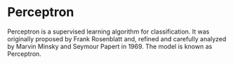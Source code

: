 # Perceptron
Perceptron is a supervised learning algorithm for classification. It was originally proposed by Frank Rosenblatt and, refined and carefully analyzed by Marvin Minsky and Seymour Papert in 1969. The model is known as Perceptron.


